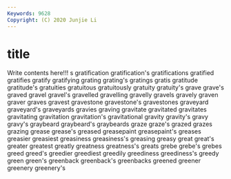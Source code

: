 ```yaml
---
Keywords: 9628
Copyright: (C) 2020 Junjie Li
---
```


# title

Write contents here!!!
s 
gratification 
gratification's 
gratifications 
gratified 
gratifies
gratify 
gratifying 
grating 
grating's 
gratings 
gratis 
gratitude 
gratitude's 
gratuities 
gratuitous
gratuitously 
gratuity 
gratuity's 
grave 
grave's 
graved 
gravel 
gravel's 
gravelled 
gravelling
gravelly 
gravels 
gravely 
graven 
graver 
graves 
gravest 
gravestone 
gravestone's 
gravestones
graveyard 
graveyard's 
graveyards 
gravies 
graving 
gravitate 
gravitated 
gravitates 
gravitating 
gravitation
gravitation's 
gravitational 
gravity 
gravity's 
gravy 
gravy's 
graybeard 
graybeard's 
graybeards 
graze
graze's 
grazed 
grazes 
grazing 
grease 
grease's 
greased 
greasepaint 
greasepaint's 
greases
greasier 
greasiest 
greasiness 
greasiness's 
greasing 
greasy 
great 
great's 
greater 
greatest
greatly 
greatness 
greatness's 
greats 
grebe 
grebe's 
grebes 
greed 
greed's 
greedier
greediest 
greedily 
greediness 
greediness's 
greedy 
green 
green's 
greenback 
greenback's 
greenbacks
greened 
greener 
greenery 
greenery's 
